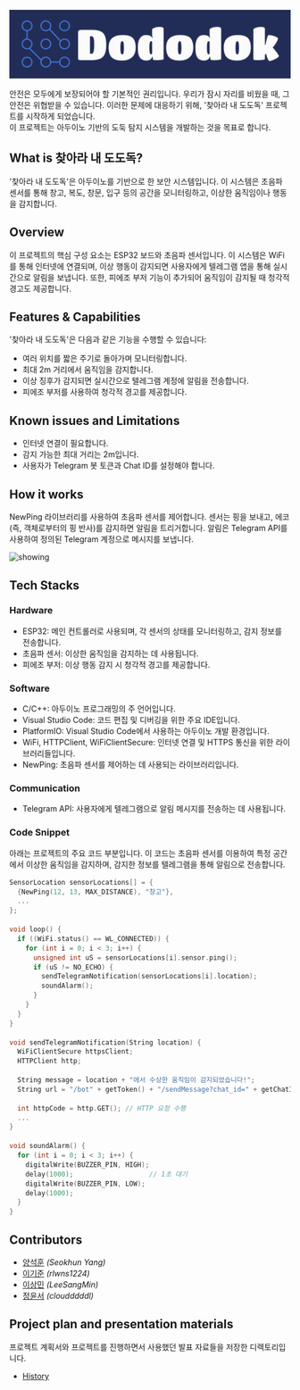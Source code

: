 <p align="center">
<img src="history/logo.png">
</p>

안전은 모두에게 보장되어야 할 기본적인 권리입니다. 우리가 잠시 자리를 비웠을 때, 그 안전은 위협받을 수 있습니다. 이러한 문제에 대응하기 위해, '찾아라 내 도도독' 프로젝트를 시작하게 되었습니다.  
이 프로젝트는 아두이노 기반의 도둑 탐지 시스템을 개발하는 것을 목표로 합니다.

## What is 찾아라 내 도도독?

'찾아라 내 도도독'은 아두이노를 기반으로 한 보안 시스템입니다. 이 시스템은 초음파 센서를 통해 창고, 복도, 창문, 입구 등의 공간을 모니터링하고, 이상한 움직임이나 행동을 감지합니다.

## Overview

이 프로젝트의 핵심 구성 요소는 ESP32 보드와 초음파 센서입니다. 이 시스템은 WiFi를 통해 인터넷에 연결되며, 이상 행동이 감지되면 사용자에게 텔레그램 앱을 통해 실시간으로 알림을 보냅니다. 또한, 피에조 부저 기능이 추가되어 움직임이 감지될 때 청각적 경고도 제공합니다.

## Features & Capabilities

'찾아라 내 도도독'은 다음과 같은 기능을 수행할 수 있습니다: 
- 여러 위치를 짧은 주기로 돌아가며 모니터링합니다.
- 최대 2m 거리에서 움직임을 감지합니다.
- 이상 징후가 감지되면 실시간으로 텔레그램 계정에 알림을 전송합니다.
- 피에조 부저를 사용하여 청각적 경고를 제공합니다.

## Known issues and Limitations

- 인터넷 연결이 필요합니다.
- 감지 가능한 최대 거리는 2m입니다.
- 사용자가 Telegram 봇 토큰과 Chat ID를 설정해야 합니다.

## How it works

NewPing 라이브러리를 사용하여 초음파 센서를 제어합니다. 센서는 핑을 보내고, 에코(즉, 객체로부터의 핑 반사)를 감지하면 알림을 트리거합니다. 알림은 Telegram API를 사용하여 정의된 Telegram 계정으로 메시지를 보냅니다. 

![showing](history/showing.gif)

## Tech Stacks

### Hardware

- ESP32: 메인 컨트롤러로 사용되며, 각 센서의 상태를 모니터링하고, 감지 정보를 전송합니다.
- 초음파 센서: 이상한 움직임을 감지하는 데 사용됩니다.
- 피에조 부저: 이상 행동 감지 시 청각적 경고를 제공합니다.

### Software

- C/C++: 아두이노 프로그래밍의 주 언어입니다.
- Visual Studio Code: 코드 편집 및 디버깅을 위한 주요 IDE입니다.
- PlatformIO: Visual Studio Code에서 사용하는 아두이노 개발 환경입니다.
- WiFi, HTTPClient, WiFiClientSecure: 인터넷 연결 및 HTTPS 통신을 위한 라이브러리들입니다.
- NewPing: 초음파 센서를 제어하는 데 사용되는 라이브러리입니다.

### Communication

- Telegram API: 사용자에게 텔레그램으로 알림 메시지를 전송하는 데 사용됩니다.

### Code Snippet

아래는 프로젝트의 주요 코드 부분입니다. 이 코드는 초음파 센서를 이용하여 특정 공간에서 이상한 움직임을 감지하며, 감지한 정보를 텔레그램을 통해 알림으로 전송합니다.

```C++
SensorLocation sensorLocations[] = {
  {NewPing(12, 13, MAX_DISTANCE), "창고"},
  ...
};

void loop() {
  if ((WiFi.status() == WL_CONNECTED)) {
    for (int i = 0; i < 3; i++) {
      unsigned int uS = sensorLocations[i].sensor.ping();
      if (uS != NO_ECHO) {
        sendTelegramNotification(sensorLocations[i].location);
        soundAlarm();
      }
    }
  }
}

void sendTelegramNotification(String location) {
  WiFiClientSecure httpsClient;
  HTTPClient http;

  String message = location + "에서 수상한 움직임이 감지되었습니다!";
  String url = "/bot" + getToken() + "/sendMessage?chat_id=" + getChatID() + "&text=" + message;
  
  int httpCode = http.GET(); // HTTP 요청 수행
  ...
}

void soundAlarm() {
  for (int i = 0; i < 3; i++) {
    digitalWrite(BUZZER_PIN, HIGH);
    delay(1000);                   // 1초 대기
    digitalWrite(BUZZER_PIN, LOW); 
    delay(1000);                   
  }
}
```

## Contributors
- [양석훈](https://github.com/Seokhun-Yang) *(Seokhun Yang)* <br>
- [이기준](https://github.com/rlwns1224) *(rlwns1224)* <br>
- [이상민](https://github.com/sladkt) *(LeeSangMin)* <br>
- [정윤서](https://github.com/cloudddddl) *(cloudddddl)* <br>

## Project plan and presentation materials

프로젝트 계획서와 프로젝트를 진행하면서 사용했던 발표 자료들을 저장한 디렉토리입니다.

- [History](./history)
